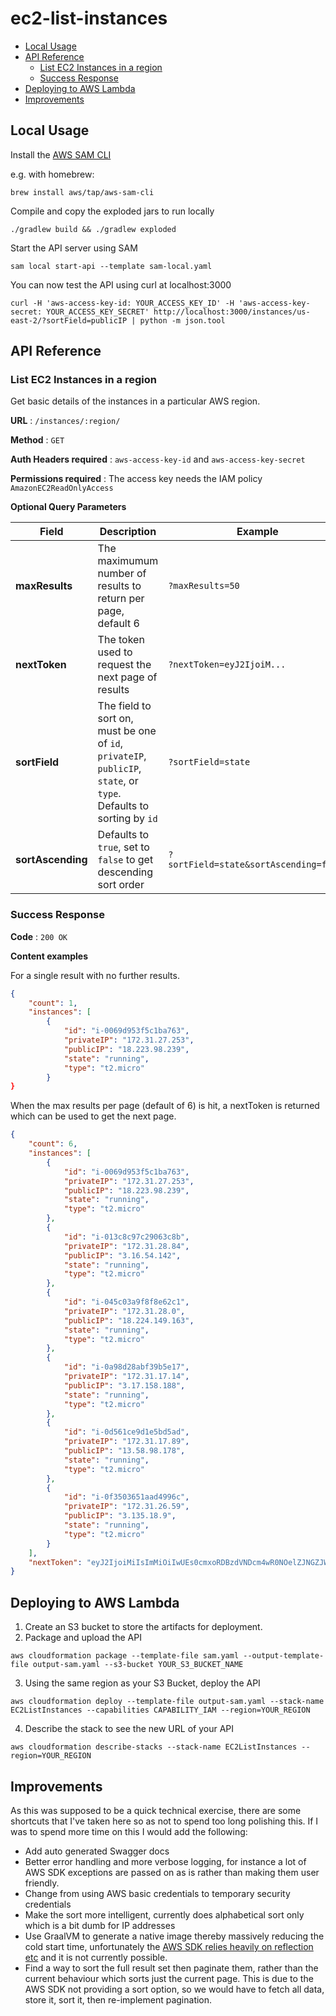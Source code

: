 # ec2-list-instances

- [Local Usage](#local-usage)
- [API Reference](#api-reference)
  - [List EC2 Instances in a region](#list-ec2-instances-in-a-region)
  - [Success Response](#success-response)
- [Deploying to AWS Lambda](#deploying-to-aws-lambda)
- [Improvements](#improvements)

## Local Usage

Install the [AWS SAM CLI](https://docs.aws.amazon.com/serverless-application-model/latest/developerguide/serverless-sam-cli-install.html)

e.g. with homebrew:
```
brew install aws/tap/aws-sam-cli
```
Compile and copy the exploded jars to run locally
```
./gradlew build && ./gradlew exploded
```
Start the API server using SAM
```
sam local start-api --template sam-local.yaml
```

You can now test the API using curl at localhost:3000
```
curl -H 'aws-access-key-id: YOUR_ACCESS_KEY_ID' -H 'aws-access-key-secret: YOUR_ACCESS_KEY_SECRET' http://localhost:3000/instances/us-east-2/?sortField=publicIP | python -m json.tool
```

## API Reference

### List EC2 Instances in a region

Get basic details of the instances in a particular AWS region.

**URL** : `/instances/:region/`

**Method** : `GET`

**Auth Headers required** : `aws-access-key-id` and `aws-access-key-secret`

**Permissions required** : The access key needs the IAM policy `AmazonEC2ReadOnlyAccess`

**Optional Query Parameters**

|Field|Description|Example|
|---|---|---|
|**maxResults**|The maximumum number of results to return per page, default 6|`?maxResults=50`|
|**nextToken** | The token used to request the next page of results| `?nextToken=eyJ2IjoiM...`
|**sortField**|The field to sort on, must be one of `id`, `privateIP`, `publicIP`, `state`, or `type`. Defaults to sorting by `id`|`?sortField=state`
|**sortAscending**| Defaults to `true`, set to `false` to get descending sort order|`?sortField=state&sortAscending=false`


### Success Response

**Code** : `200 OK`

**Content examples**

For a single result with no further results.

```json
{
    "count": 1,
    "instances": [
        {
            "id": "i-0069d953f5c1ba763",
            "privateIP": "172.31.27.253",
            "publicIP": "18.223.98.239",
            "state": "running",
            "type": "t2.micro"
        }
}
```

When the max results per page (default of 6) is hit, a nextToken is returned which can be used to get the next page.

```json
{
    "count": 6,
    "instances": [
        {
            "id": "i-0069d953f5c1ba763",
            "privateIP": "172.31.27.253",
            "publicIP": "18.223.98.239",
            "state": "running",
            "type": "t2.micro"
        },
        {
            "id": "i-013c8c97c29063c8b",
            "privateIP": "172.31.28.84",
            "publicIP": "3.16.54.142",
            "state": "running",
            "type": "t2.micro"
        },
        {
            "id": "i-045c03a9f8f8e62c1",
            "privateIP": "172.31.28.0",
            "publicIP": "18.224.149.163",
            "state": "running",
            "type": "t2.micro"
        },
        {
            "id": "i-0a98d28abf39b5e17",
            "privateIP": "172.31.17.14",
            "publicIP": "3.17.158.188",
            "state": "running",
            "type": "t2.micro"
        },
        {
            "id": "i-0d561ce9d1e5bd5ad",
            "privateIP": "172.31.17.89",
            "publicIP": "13.58.98.178",
            "state": "running",
            "type": "t2.micro"
        },
        {
            "id": "i-0f3503651aad4996c",
            "privateIP": "172.31.26.59",
            "publicIP": "3.135.18.9",
            "state": "running",
            "type": "t2.micro"
        }
    ],
    "nextToken": "eyJ2IjoiMiIsImMiOiIwUEs0cmxoRDBzdVNDcm4wR0NOelZJNGZJWUdaSHhGY2MwMGZTSHd0WnBqTnJmVTdGaExNVkFMU3cyQXhINlhtSmllaVJleTd6Z0czcGNoc0NqeGRTNkpDcm0wSTZLT3AyU0duT1FTYnJteFFMYUZRd1JJNTRFeTFJRG5DN2hDK2k2Uk9PM280aEszd0dOSlRhQWtlTStPRU9WcEE0VDBSaG41S3Nmait0dlBENkNGMFFGL09qa1JwYXZXK3oyamF6bTJpeEE9PSIsInMiOiIxIn0="
}

```

## Deploying to AWS Lambda

1. Create an S3 bucket to store the artifacts for deployment.
2. Package and upload the API
```
aws cloudformation package --template-file sam.yaml --output-template-file output-sam.yaml --s3-bucket YOUR_S3_BUCKET_NAME
```
3. Using the same region as your S3 Bucket, deploy the API
```
aws cloudformation deploy --template-file output-sam.yaml --stack-name EC2ListInstances --capabilities CAPABILITY_IAM --region=YOUR_REGION
```
4. Describe the stack to see the new URL of your API
```
aws cloudformation describe-stacks --stack-name EC2ListInstances --region=YOUR_REGION
```

## Improvements

As this was supposed to be a quick technical exercise, there are some shortcuts that I've taken here so as not to spend too long polishing this. If I was to spend more time on this I would add the following:

* Add auto generated Swagger docs
* Better error handling and more verbose logging, for instance a lot of AWS SDK exceptions are passed on as is rather than making them user friendly.
* Change from using AWS basic credentials to temporary security credentials
* Make the sort more intelligent, currently does alphabetical sort only which is a bit dumb for IP addresses
* Use GraalVM to generate a native image thereby massively reducing the cold start time, unfortunately the [AWS SDK relies heavily on reflection etc](https://github.com/aws/aws-sdk-java/issues/2037) and it is not currently possible.
* Find a way to sort the full result set then paginate them, rather than the current behaviour which sorts just the current page. This is due to the AWS SDK not providing a sort option, so we would have to fetch all data, store it, sort it, then re-implement pagination.
